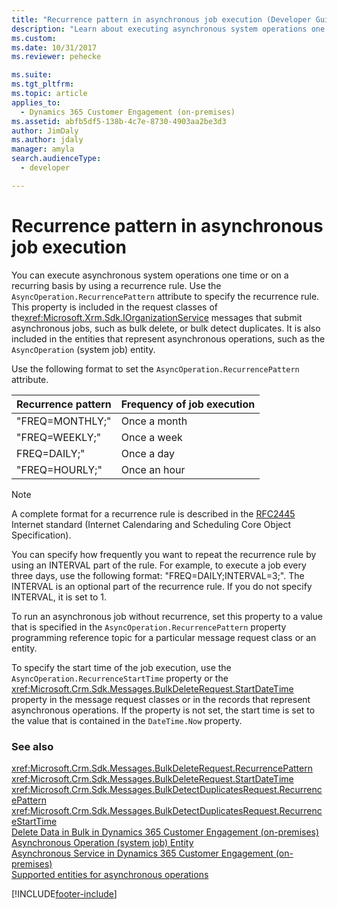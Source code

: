 ```yaml
---
title: "Recurrence pattern in asynchronous job execution (Developer Guide for Dynamics 365 Customer Engagement (on-premises)) | MicrosoftDocs"
description: "Learn about executing asynchronous system operations one time or on a recurring basis by using a recurrence rule. Use the AsyncOperation.RecurrencePattern attribute to specify the recurrence rule."
ms.custom: 
ms.date: 10/31/2017
ms.reviewer: pehecke

ms.suite: 
ms.tgt_pltfrm: 
ms.topic: article
applies_to: 
  - Dynamics 365 Customer Engagement (on-premises)
ms.assetid: abfb5df5-138b-4c7e-8730-4903aa2be3d3
author: JimDaly
ms.author: jdaly
manager: amyla
search.audienceType: 
  - developer

---
```

# Recurrence pattern in asynchronous job execution

You can execute asynchronous system operations one time or on a recurring basis by using a recurrence rule. Use the `AsyncOperation.RecurrencePattern` attribute to specify the recurrence rule. This property is included in the request classes of the<xref:Microsoft.Xrm.Sdk.IOrganizationService> messages that submit asynchronous jobs, such as bulk delete, or bulk detect duplicates. It is also included in the entities that represent asynchronous operations, such as the `AsyncOperation` (system job) entity.  
  
 Use the following format to set the `AsyncOperation.RecurrencePattern` attribute.  
  
|Recurrence pattern|Frequency of job execution|  
|------------------------|--------------------------------|  
|"FREQ=MONTHLY;"|Once a month|  
|"FREQ=WEEKLY;"|Once a week|  
|FREQ=DAILY;"|Once a day|  
|"FREQ=HOURLY;"|Once an hour|  
  
> [!NOTE]
>  A complete format for a recurrence rule is described in the [RFC2445](https://go.microsoft.com/fwlink/p/?LinkId=262221) Internet standard (Internet Calendaring and Scheduling Core Object Specification).  
  
 You can specify how frequently you want to repeat the recurrence rule by using an INTERVAL part of the rule. For example, to execute a job every three days, use the following format: "FREQ=DAILY;INTERVAL=3;". The INTERVAL is an optional part of the recurrence rule. If you do not specify INTERVAL, it is set to 1.  
  
 To run an asynchronous job without recurrence, set this property to a value that is specified in the `AsyncOperation.RecurrencePattern` property programming reference topic for a particular message request class or an entity.  
  
 To specify the start time of the job execution, use the `AsyncOperation.RecurrenceStartTime` property or the <xref:Microsoft.Crm.Sdk.Messages.BulkDeleteRequest.StartDateTime> property in the message request classes or in the records that represent asynchronous operations. If the property is not set, the start time is set to the value that is contained in the `DateTime.Now` property.  
  
### See also  
 <xref:Microsoft.Crm.Sdk.Messages.BulkDeleteRequest.RecurrencePattern>   
 <xref:Microsoft.Crm.Sdk.Messages.BulkDeleteRequest.StartDateTime>   
 <xref:Microsoft.Crm.Sdk.Messages.BulkDetectDuplicatesRequest.RecurrencePattern>   
 <xref:Microsoft.Crm.Sdk.Messages.BulkDetectDuplicatesRequest.RecurrenceStartTime>   
 [Delete Data in Bulk in Dynamics 365 Customer Engagement (on-premises)](delete-data-bulk.md)   
 [Asynchronous Operation (system job) Entity](asyncoperation-system-job-entity.md)   
 [Asynchronous Service in Dynamics 365 Customer Engagement (on-premises)](asynchronous-service.md)   
 [Supported entities for asynchronous operations](supported-entities-asynchronous-operations.md)


[!INCLUDE[footer-include](../../../includes/footer-banner.md)]